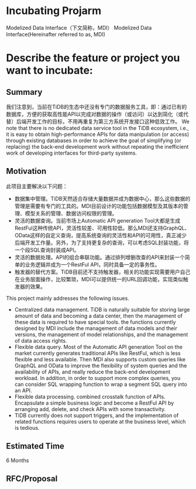 # Incubating Projarm
Modelized Data Interface（下文简称，MDI）
Modelized Data Interface(Hereinafter referred to as, MDI)

# Describe the feature or project you want to incubate:
## Summary
我们注意到，当前在TiDB的生态中还没有专门的数据服务工具，即：通过已有的数据库，方便的获取高性能API以完成对数据的操作（或访问）以达到简化（或代替）后端开发工作的目标，不用再重复为第三方系统开发接口这种低效工作。
We note that there is no dedicated data service tool in the TiDB ecosystem, i.e., it is easy to obtain high-performance APIs for data manipulation (or access) through existing databases in order to achieve the goal of simplifying (or replacing) the back-end development work without repeating the inefficient work of developing interfaces for third-party systems.

## Motivation
此项目主要解决以下问题：
- 数据集中管理。TiDB天然适合存储大量数据并成为数据中心，那么这些数据的管理是需要有专门的工具的。MDI目前设计的功能包括数据模型及其版本的管理、模型关系的管理、数据访问权限的管理。
- 灵活的数据查询。当前市场上Automatic API generation Tool大都是生成RestFul这种传统API，灵活性较差、可用性较低。那么MDI还支持GraphQL、OData这样的自定义查询，提高系统查询的灵活性和API的可用性，真正减少后端开发工作量。另外，为了支持更复杂的查询，可以考虑SQL封装功能，将一个段SQL查询封装成API。
- 灵活的数据处理。API的组合串联功能。通过排列增删改查的API来封装一个简单的业务逻辑并成为一个RestFul API，同时具备一定的事务性。
- 触发器的替代方案。TiDB目前还不支持触发器，相关的功能实现需要用户自己在业务层面操作，比较繁琐，MDI可以提供统一的URL回调功能，实现类似触发器的效果。

This project mainly addresses the following issues.
- Centralized data management. TiDB is naturally suitable for storing large amount of data and becoming a data center, then the management of these data is required to have special tools. the functions currently designed by MDI include the management of data models and their versions, the management of model relationships, and the management of data access rights.
- Flexible data query. Most of the Automatic API generation Tool on the market currently generates traditional APIs like RestFul, which is less flexible and less available. Then MDI also supports custom queries like GraphQL and OData to improve the flexibility of system queries and the availability of APIs, and really reduce the back-end development workload. In addition, in order to support more complex queries, you can consider SQL wrapping function to wrap a segment SQL query into an API.
- Flexible data processing. combined crosstalk function of APIs. Encapsulate a simple business logic and become a RestFul API by arranging add, delete, and check APIs with some transactivity.
- TiDB currently does not support triggers, and the implementation of related functions requires users to operate at the business level, which is tedious.

## Estimated Time
6 Months

## RFC/Proposal